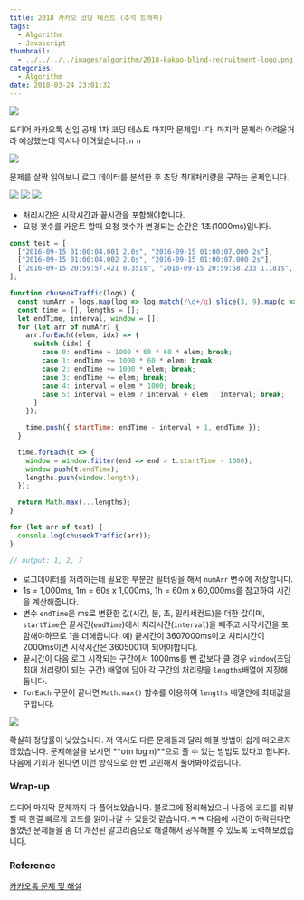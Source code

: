 ```yaml
---
title: 2018 카카오 코딩 테스트 (추석 트래픽)
tags:
  - Algorithm
  - Javascript
thumbnail:
  - ../../../../images/algorithm/2018-kakao-blind-recruitment-logo.png
categories:
  - Algorithm
date: 2018-03-24 23:01:32
---
```



![](../../../../images/algorithm/2018-kakao-blind-recruitment-logo.png)


드디어 카카오톡 신입 공채 1차 코딩 테스트 마지막 문제입니다. 마지막 문제라 어려울거라 예상했는데 역시나 어려웠습니다.ㅠㅠ

![](../../../../images/algorithm/2018-kakao-blind-recruitment-round-1-7-01.png)

문제를 살짝 읽어보니 로그 데이터를 분석한 후 초당 최대처리량을 구하는 문제입니다.

![](../../../../images/algorithm/2018-kakao-blind-recruitment-round-1-7-02.png)
![](../../../../images/algorithm/2018-kakao-blind-recruitment-round-1-7-03.png)
![](../../../../images/algorithm/2018-kakao-blind-recruitment-round-1-7-04.png)

* 처리시간은 시작시간과 끝시간을 포함해야합니다.
* 요청 갯수를 카운트 할때 요청 갯수가 변경되는 순간은 1초(1000ms)입니다.

``` js
const test = [
  ["2016-09-15 01:00:04.001 2.0s", "2016-09-15 01:00:07.000 2s"],
  ["2016-09-15 01:00:04.002 2.0s", "2016-09-15 01:00:07.000 2s"],
  ["2016-09-15 20:59:57.421 0.351s", "2016-09-15 20:59:58.233 1.181s", "2016-09-15 20:59:58.299 0.8s", "2016-09-15 20:59:58.688 1.041s", "2016-09-15 20:59:59.591 1.412s", "2016-09-15 21:00:00.464 1.466s", "2016-09-15 21:00:00.741 1.581s", "2016-09-15 21:00:00.748 2.31s", "2016-09-15 21:00:00.966 0.381s", "2016-09-15 21:00:02.066 2.62s"]
];

function chuseokTraffic(logs) {
  const numArr = logs.map(log => log.match(/\d+/g).slice(3, 9).map(c => Number(c)));  // 숫자 정규식 / 날짜 제외 slice / number 타입으로 변경
  const time = [], lengths = [];
  let endTime, interval, window = [];
  for (let arr of numArr) {
    arr.forEach((elem, idx) => {
      switch (idx) {
        case 0: endTime = 1000 * 60 * 60 * elem; break;
        case 1: endTime += 1000 * 60 * elem; break;
        case 2: endTime += 1000 * elem; break;
        case 3: endTime += elem; break;
        case 4: interval = elem * 1000; break;
        case 5: interval = elem ? interval + elem : interval; break;
      }
    });

    time.push({ startTime: endTime - interval + 1, endTime });
  }

  time.forEach(t => {
    window = window.filter(end => end > t.startTime - 1000);
    window.push(t.endTime);
    lengths.push(window.length);
  });

  return Math.max(...lengths);
}

for (let arr of test) {
  console.log(chuseokTraffic(arr));
}

// output: 1, 2, 7
```

* 로그데이터를 처리하는데 필요한 부분만 필터링을 해서 <code>numArr</code> 변수에 저장합니다.
* 1s = 1,000ms, 1m = 60s x 1,000ms, 1h = 60m x 60,000ms를 참고하여 시간을 계산해줍니다.
* 변수 <code>endTime</code>은 ms로 변환한 값(시간, 분, 초, 밀리세컨드)을 더한 값이며, <code>startTime</code>은 끝시간(<code>endTime</code>)에서 처리시간(<code>interval</code>)을 빼주고 시작시간을 포함해야하므로 1을 더해줍니다. 예) 끝시간이 3607000ms이고 처리시간이 2000ms이면 시작시간은 3605001이 되어야합니다.
* 끝시간이 다음 로그 시작되는 구간에서 1000ms를 뺀 값보다 클 경우 <code>window</code>(초당 최대 처리량이 되는 구간) 배열에 담아 각 구간의 처리량을 <code>lengths</code>배열에 저장해둡니다.
* <code>forEach</code> 구문이 끝나면 <code>Math.max()</code> 함수를 이용하여 <code>lengths</code> 배열안에 최대값을 구합니다.

![](../../../../images/algorithm/2018-kakao-blind-recruitment-round-1-7-05.png)

확실히 정답률이 낮았습니다. 저 역시도 다른 문제들과 달리 해결 방법이 쉽게 떠오르지 않았습니다. 문제해설을 보시면 **o(n log n)**으로 풀 수 있는 방법도 있다고 합니다. 다음에 기회가 된다면 이런 방식으로 한 번 고민해서 풀어봐야겠습니다.

### Wrap-up

드디어 마지막 문제까지 다 풀어보았습니다. 블로그에 정리해놨으니 나중에 코드를 리뷰할 때 한결 빠르게 코드를 읽어나갈 수 있을것 같습니다.ㅋㅋ 다음에 시간이 허락된다면 풀었던 문제들을 좀 더 개선된 알고리즘으로 해결해서 공유해볼 수 있도록 노력해보겠습니다.

### Reference

[카카오톡 문제 및 해설](http://tech.kakao.com/2017/09/27/kakao-blind-recruitment-round-1/)